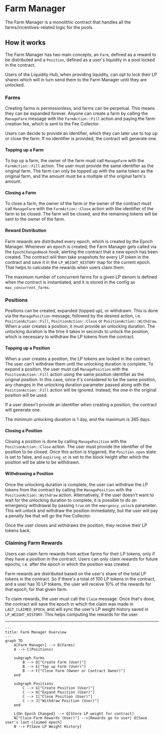 # Farm Manager

The Farm Manager is a monolithic contract that handles all the farms/incentives-related logic for the pools.

## How it works

The Farm Manager has two main concepts; an `Farm`, defined as a reward to be distributed and a `Position`, defined as a
user's liquidity in a pool locked in the contract.

Users of the Liquidity Hub, when providing liquidity, can opt to lock their LP shares which will in turn send them to
the Farm Manager until they are unlocked.

### Farms

Creating farms is permissionless, and farms can be perpetual. This means they can be expanded forever. Anyone
can create a farm by calling the `ManageFarm` message with the `FarmAction::Fill` action and paying the
farm creation fee, which is sent to the Fee Collector.

Users can decide to provide an identifier, which they can later use to top up or close the farm. If no identifier is
provided, the contract will generate one.

#### Topping up a Farm

To top up a farm, the owner of the farm must call `ManageFarm` with the `FarmAction::Fill` action.
The user must provide the same identifier as the original farm. The farm can only be topped up with the same
token as the original farm, and the amount must be a multiple of the original farm's amount.

#### Closing a Farm

To close a farm, the owner of the farm or the owner of the contract must call `ManageFarm` with the
`FarmAction::Close` action with the identifier of the farm to be closed. The farm will be closed, and the
remaining tokens will be sent to the owner of the farm.

#### Reward Distribution

Farm rewards are distributed every epoch, which is created by the Epoch Manager. Whenever an epoch is created; the
Farm Manager gets called via the `EpochChangedHook` hook, alerting the contract that a new epoch has been created.
The contract will then take snapshots for every LP token in the contract and save it in the `LP_WEIGHT_HISTORY` map for
the current epoch. That helps to calculate the rewards when users claim them.

The maximum number of concurrent farms for a given LP denom is defined when the contract is instantiated, and it is
stored in the config as `max_concurrent_farms`.

### Positions

Positions can be created, expanded (topped up), or withdrawn. This is done via the `ManagePosition`
message, followed by the desired action, i.e. `PositionAction::Fill`, `PositionAction::Close` or `PositionAction::Withdraw`.
When a user creates a position, it must provide an unlocking duration. The unlocking duration is the time it takes in
seconds to unlock the position, which is necessary to withdraw the LP tokens from the contract.

#### Topping up a Position

When a user creates a position, the LP tokens are locked in the contract. The user can't withdraw them until the unlocking
duration is complete. To expand a position, the user must call `ManagePosition` with the `PositionAction::Fill` action
using the same position identifier as the original position. In this case, since it's considered to be the same position,
any changes in the unlocking duration parameter passed along with the `PositionAction::Fill` action will be ignored.
Instead, the one in the original position will be used.

If a user doesn't provide an identifier when creating a position, the contract will generate one.

The minimum unlocking duration is 1 day, and the maximum is 365 days.

#### Closing a Position

Closing a position is done by calling `ManagePosition` with the `PositionAction::Close` action. The user must provide the
identifier of the position to be closed. Once this action is triggered, the `Position.open` state is set to false, and
`expiring_at` is set to the block height after which the position will be able to be withdrawn.

#### Withdrawing a Position

Once the unlocking duration is complete, the user can withdraw the LP tokens from the contract by calling the `ManagePosition`
with the `PositionAction::Withdraw` action. Alternatively, if the user doesn't want to wait for the unlocking duration to
complete, it is possible to do an emergency withdrawal by passing `true` on the `emergency_unlock` parameter. This will
unlock and withdraw the position immediately, but the user will pay a penalty fee that will go the Fee Collector.

Once the user closes and withdraws the position, they receive their LP tokens back.

### Claiming Farm Rewards

Users can claim farm rewards from active farms for their LP tokens, only if they have a position in the
contract. Users can only claim rewards for future epochs, i.e. after the epoch in which the position was created.

Farm rewards are distributed based on the user's share of the total LP tokens in the contract. So if there's a total
of 100 LP tokens in the contract, and a user has 10 LP tokens, the user will receive 10% of the rewards for that epoch,
for that given farm.

To claim rewards, the user must call the `Claim` message. Once that's done, the contract will save the epoch in which the
claim was made in `LAST_CLAIMED_EPOCH`, and will sync the user's LP weight history saved in `LP_WEIGHT_HISTORY`. This helps
computing the rewards for the user.

---

```mermaid
---
title: Farm Manager Overview
---
graph TD
    A[Farm Manager] --> B(Farms)
    A --> C(Positions)

    subgraph Farms
        B --> D["Create Farm (User)"]
        B --> E["Top up Farm (User)"]
        B --> F["Close Farm (Owner or Contract Owner)"]
    end

    subgraph Positions
        C --> G["Create Position (User)"]
        C --> H["Expand Position (User)"]
        C --> I["Close Position (User)"]
        C --> J["Withdraw Position (User)"]
    end

    L{On Epoch Changed} --> Q[Store LP weight for contract]
    N["Claim Farm Rewards (User)"] -->|Rewards go to user| O[Save user's last claimed epoch]
    N --> P[Save LP Weight History]
```
